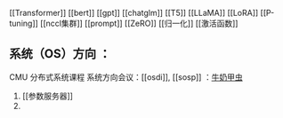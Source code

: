 [[Transformer]]
[[bert]]
[[gpt]]
[[chatglm]]
[[T5]]
[[LLaMA]]
[[LoRA]]
[[P-tuning]]
[[nccl集群]]
[[prompt]]
[[ZeRO]]
[[归一化]]
[[激活函数]]


## 系统（OS）方向 ：
CMU 分布式系统课程
系统方向会议：[[osdi]], [[sosp]] ：[牛奶甲虫](https://space.bilibili.com/13717480)
1.  [[参数服务器]]
2. 



